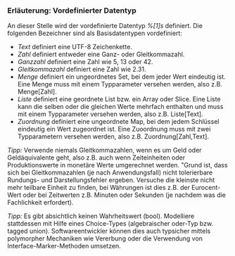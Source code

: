### Erläuterung: Vordefinierter Datentyp

An dieser Stelle wird der vordefinierte Datentyp _%[1]s_ definiert.
Die folgenden Bezeichner sind als Basisdatentypen vordefiniert:

* _Text_ definiert eine UTF-8 Zeichenkette.
* _Zahl_ definiert entweder eine Ganz- oder Gleitkommazahl.
* _Ganzzahl_ definiert eine Zahl wie 5, 13 oder 42.
* _Gleitkommazahl_ definiert eine Zahl wie 2.31.
* _Menge_ definiert ein ungeordnetes Set, bei dem jeder Wert eindeutig ist. Eine Menge muss mit einem Typparameter versehen werden, also z.B. Menge[Zahl].
* _Liste_ definiert eine geordnete List bzw. ein Array oder Slice. Eine Liste kann die selben oder die gleichen Werte mehrfach enthalten und muss mit einem Typparameter versehen werden, also z.B. Liste[Text].
* _Zuordnung_ definiert eine ungeordnete Map, bei dem jedem Schlüssel eindeutig ein Wert zugeordnet ist. Eine Zuoordnung muss mit zwei Typparametern versehen werden, also z.B. Zuordnung[Zahl,Text].


_Tipp:_ Verwende niemals Gleitkommazahlen, wenn es um Geld oder Geldäquivalente geht, also z.B. auch wenn Zeiteinheiten oder Produktionswerte in monetäre Werte umgerechnet werden.
"Grund ist, dass sich bei Gleitkommazahlen (je nach Anwendungsfall) nicht tolerierbare Rundungs- und Darstellungsfehler ergeben.
Versuche die kleinste nicht mehr teilbare Einheit zu finden, bei Währungen ist dies z.B. der Eurocent-Wert oder bei Zeitwerten z.B. Minuten oder Sekunden (je nachdem was die Fachlichkeit erfordert).

_Tipp:_ Es gibt absichtlich keinen Wahrheitswert (bool). Modelliere stattdessen mit Hilfe eines Choice-Types (algebraischer oder-Typ bzw. tagged union).
Softwareentwickler können dies auch typsicher mittels polymorpher Mechaniken wie Vererbung oder die Verwendung von Interface-Marker-Methoden umsetzen.